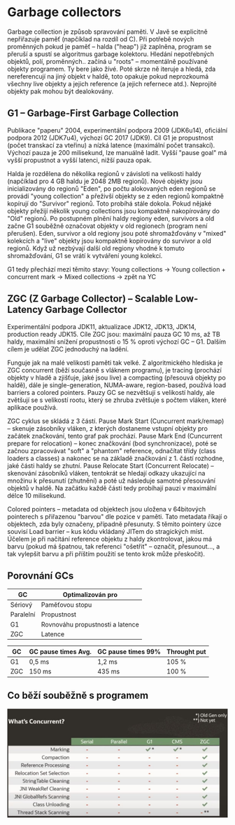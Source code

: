 # Garbage collectors

Garbage collection je způsob spravování paměti. V Javě se explicitně nepřiřazuje paměť (napčíklad na rozdíl od C).
Při potřebě nových proměnných pokud je paměť – halda ("heap") již zaplněna, program se přeruší a spustí se algoritmus
garbage kolektoru. Hledání nepotřebných objektů, polí, proměnných.. začíná u "roots" – momentálně používané objekty programem.
Ty bere jako žívé. Poté skrze ně iteruje a hledá, zda nereferencují na jiný objekt v haldě, toto opakuje pokud neprozkoumá všechny
live objekty a jejich reference (a jejich refernece atd.). Neprojité objekty pak mohou být dealokovány.

## G1 – Garbage-First Garbage Collection

Publikace "paperu" 2004, experimentální podpora 2009 (JDK6u14), oficiální podpora 2012 (JDK7u4), výchozí GC 2017 (JDK9).
Cíl G1 je propustnost (počet transkací za vteřinu) a nízká latence (maximální počet transakcí). Výchozí pauza je 200 milisekund,
lze manuálně ladit. Vyšší "pause goal" má vyšší propustnot a vyšší latenci, nižší pauza opak.

Halda je rozdělena do několika regionů v závisloti na velikosti haldy (napčíklad pro 4 GB haldu je 2048 2MB regionů). Nové objekty
jsou inicializovány do regionů "Eden", po počtu alokovaných eden regionů se provádí "young collection" a přeživší objekty se z eden
regionů kompaktně kopírují do "Survivor" regionů. Toto probíhá stále dokola. Pokud nějaké objekty přežijí několik young collections
jsou kompaktně nakopírovány do "Old" regionů. Po postupném plnění haldy regiony eden, survivors a old začne G1 souběžně označovat
objekty v old regionech (program není přerušen). Eden, survivor a old regiony jsou poté shromažďovány v "mixed" kolekcích a "live"
objekty jsou kompaktně kopírovány do survivor a old regionů. Když už nezbývají další old regiony vhodné k tomuto shromažďování, G1 se
vrátí k vytváření young kolekcí.

G1 tedy přechází mezi těmito stavy: Young collections -> Young collection + concurrent mark -> Mixed collections -> zpět na YC

## ZGC (Z Garbage Collector) – Scalable Low-Latency Garbage Collector

Experimentální podpora JDK11, aktualizace JDK12, JDK13, JDK14, production ready JDK15.
Cíle ZGC jsou: maximální pauza GC 10 ms, až TB haldy, maximální snížení propustnosti o 15 % oproti výchozí GC – G1. Dalším cílem je 
udělat ZGC jednoduchý na ladění.

Funguje jak na malé velikosti paměti tak velké. Z algoritmického hlediska je ZGC concurrent (běží současně s vláknem programu), je
tracing (prochází objekty v hladě a zjišťuje, jaké jsou live) a compacting (přesouvá objekty po haldě), dále je single-generation,
NUMA-aware, region-based, používá load barriers a colored pointers. Pauzy GC se nezvětšují s velikostí haldy, ale zvětšují se s
velikostí rootu, který se zhruba zvětšuje s počtem vláken, které aplikace používá.

ZGC cyklus se skládá z 3 částí. Pause Mark Start (Cuncurrent mark/remap) – skenuje zásobníky vláken, z kterých dostaneme vstupní objekty
pro začátek značkování, tento graf pak prochází. Pause Mark End (Cuncurrent prepare for relocation) – konec značkování (bod
synchronizace), poté se začnou zpracovávat "soft" a "phantom" reference, odnačítat třídy (class loaders a classes) a nakonec se na 
základě značkování z 1. částí rozhodne, jaké části haldy se zhutní. Pause Relocate Start (Concurrent Relocate) – skenování zásobníků
vláken, tentokrát se hledají odkazy ukazující na množinu k přesunutí (zhutnění) a poté už následuje samotné přesouvání objektů v haldě.
Na začátku každě části tedy probíhají pauzi v maximální délce 10 milisekund.

Colored pointers – metadata od objektech jsou uložena v 64bitových pointerech s přiřazenou "barvou" dle pozice v paměti. Tato metadata
říkají o objektech, zda byly označeny, případně přesunuty. S těmito pointery úzce souvisí Load barrier – kus kódu vkládaný JITem do 
stragických míst. Účelem je při načítání reference objektu z haldy zkontrolovat, jakou má barvu (pokud má špatnou, tak referenci
"ošetřit" – označit, přesunout..., a tak vylepšit barvu a při příštím použití se tento krok může přeskočit).

## Porovnání GCs

| GC        | Optimalizován pro                |
|-----------|----------------------------------|
| Sériový   | Paměťovou stopu                  |
| Paralelní | Propustnost                      |
| G1        | Rovnováhu propustnosti a latence |
| ZGC       | Latence                          |

| GC        | GC pause times Avg.| GC pause times 99% | Throught put |
|-----------|--------------------|--------------------|--------------|
| G1        | 0,5 ms             | 1,2 ms             | 105 %        |
| ZGC       | 150 ms             | 435 ms             | 100 %        |


## Co běží souběžně s programem

![What's concurrent?](GCsConcurrent.jpg)
